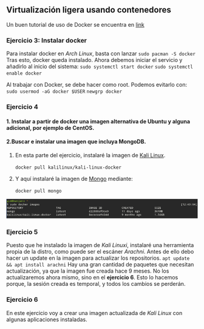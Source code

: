 ## Virtualización ligera usando contenedores

Un buen tutorial de uso de Docker se encuentra en 
[link](https://rootsudo.wordpress.com/2016/06/29/docker-manual-en-espanol/)

### **Ejercicio 3**: Instalar docker

Para instalar docker en *Arch Linux*,  basta con lanzar
`sudo pacman -S docker`
Tras esto, docker queda instalado. Ahora debemos iniciar el servicio y añadirlo al inicio del sistema:
`sudo systemctl start docker`
`sudo systemctl enable docker`

Al trabajar con Docker, se debe hacer como root. Podemos evitarlo con:
`sudo usermod -aG docker $USER`
`newgrp docker`

### **Ejercicio 4**
####  1. Instalar a partir de docker una imagen alternativa de Ubuntu y alguna adicional, por ejemplo de CentOS. 
####  2.Buscar e instalar una imagen que incluya MongoDB.

1. En esta parte del ejercicio, instalaré la imagen de [Kali Linux](https://hub.docker.com/r/kalilinux/kali-linux-docker/). 

   `docker pull kalilinux/kali-linux-docker`
1. Y aquí instalaré la imagen de [Mongo](https://hub.docker.com/_/mongo/) mediante:

   `docker pull mongo`
   
![docker-images](contenedores/docker-images.png)
     
### **Ejercicio 5**
Puesto que he instalado la imagen de *Kali Linuxi*, instalaré una herramienta propia de la distro, como puede ser el escáner *Arachni*. Antes de ello debo hacer un update en la imagen para actualizar los repositorios.
`apt update && apt install arachni`
Hay una gran cantidad de paquetes que necesitan actualización, ya que la imagen fue creada hace 9 meses. No los actualizaremos ahora mismo, sino en el **ejercicio 6**. Esto lo hacemos porque, la sesión creada es temporal, y todos los cambios se perderán.

### **Ejercicio 6**
En este ejercicio voy a crear una imagen actualizada de *Kali Linux* con algunas aplicaciones instaladas.


